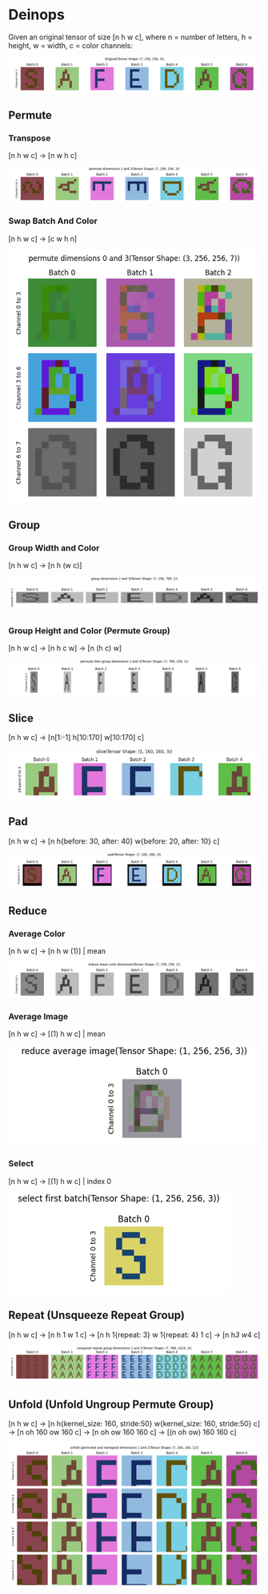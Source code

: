 # Deinops

Given an original tensor of size [n h w c], where n = number of letters, h = height, w = width, c = color channels:

![](deinop_images/original_tensor.png)

## Permute

### Transpose

[n h w c] -> [n w h c]

![](deinop_images/transposed_tensor.png)

### Swap Batch And Color

[n h w c] -> [c w h n]

![](deinop_images/permuted_tensor.png)

## Group


### Group Width and Color

[n h w c] -> [n h (w c)]

![](deinop_images/grouped_tensor.png)

### Group Height and Color (Permute Group)

[n h w c] -> [n h c w] -> [n (h c) w]

![](deinop_images/permute_group_tensor.png)

## Slice

[n h w c] -> [n[1:-1] h[10:170] w[10:170] c]

![](deinop_images/sliced_tensor.png)

## Pad

[n h w c] -> [n h{before: 30, after: 40} w{before: 20, after: 10} c]

![](deinop_images/padded_tensor.png)

## Reduce

### Average Color

[n h w c] -> [n h w (1)] | mean 

![](deinop_images/reduced_color_tensor.png)

### Average Image

[n h w c] -> [(1) h w c] | mean 

![](deinop_images/reduced_average_tensor.png)

### Select

[n h w c] -> [(1) h w c] | index 0 

![](deinop_images/select_tensor.png)

## Repeat (Unsqueeze Repeat Group)

[n h w c] -> [n h 1 w 1 c] -> [n h 1{repeat: 3} w 1{repeat: 4} 1 c] -> [n h*3 w*4 c]

![](deinop_images/unsqueezed_grouped_repeated_tensor.png)

## Unfold (Unfold Ungroup Permute Group)

[n h w c] -> [n h{kernel_size: 160, stride:50} w{kernel_size: 160, stride:50} c] -> [n oh 160 ow 160 c] -> [n oh ow 160 160 c] -> [(n oh ow) 160 160 c] 

![](deinop_images/unfold_tensor.png)